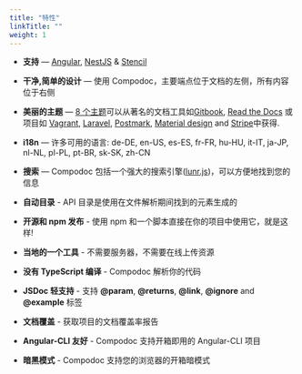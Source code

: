 ```yaml
---
title: "特性"
linkTitle: ""
weight: 1
---
```


- **支持** — [Angular](https://angular.io/), [NestJS](https://nestjs.com/) & [Stencil](https://stenciljs.com/)

- **干净,简单的设计** — 使用 Compodoc，主要端点位于文档的左侧，所有内容位于右侧

- **美丽的主题** — [8 个主题](./themes.html)可以从著名的文档工具如[Gitbook](https://www.gitbook.com), [Read the Docs](https://readthedocs.org/) 或项目如 [Vagrant](https://www.vagrantup.com/docs/), [Laravel](https://laravel.com/docs/5.3), [Postmark](http://developer.postmarkapp.com/), [Material design](https://material.io/) and [Stripe](https://stripe.com/docs/api)中获得.

- **i18n** — 许多可用的语言: de-DE, en-US, es-ES, fr-FR, hu-HU, it-IT, ja-JP, nl-NL, pl-PL, pt-BR, sk-SK, zh-CN

- **搜索** — Compodoc 包括一个强大的搜索引擎([lunr.js](http://lunrjs.com/))，可以方便地找到您的信息

- **自动目录** - API 目录是使用在文件解析期间找到的元素生成的

- **开源和 npm 发布** - 使用 npm 和一个脚本直接在你的项目中使用它，就是这样!

- **当地的一个工具** - 不需要服务器，不需要在线上传资源

- **没有 TypeScript 编译** - Compodoc 解析你的代码

- **JSDoc 轻支持** - 支持 **@param**, **@returns**, **@link**, **@ignore** and **@example** 标签

- **文档覆盖** - 获取项目的文档覆盖率报告

- **Angular-CLI 友好** - Compodoc 支持开箱即用的 Angular-CLI 项目

- **暗黑模式** - Compodoc 支持您的浏览器的开箱暗模式
